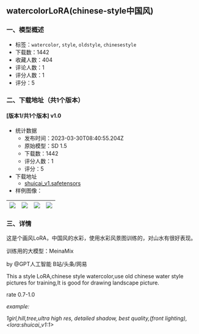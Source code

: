 ## watercolorLoRA(chinese-style中国风)
### 一、模型概述

- 标签：`watercolor`, `style`, `oldstyle`, `chinesestyle`
- 下载数：1442
- 收藏人数：404
- 评论人数：1
- 评分人数：1
- 评分：5

### 二、下载地址（共1个版本）

#### [版本1/共1个版本] v1.0

- 统计数据
  - 发布时间：2023-03-30T08:40:55.204Z
  - 原始模型：SD 1.5
  - 下载数：1442
  - 评分人数：1
  - 评分：5
- 下载地址
  - [shuicai_v1.safetensors](https://civitai.com/api/download/models/31777)
- 样例图像：

| <img src="https://image.civitai.com/xG1nkqKTMzGDvpLrqFT7WA/2736c46d-b8a9-4c36-9cf1-0a638071a100/width=450/361571.jpeg" /> | <img src="https://image.civitai.com/xG1nkqKTMzGDvpLrqFT7WA/0e8aaab6-9a66-4d9e-3dcd-7fdc2619d600/width=450/361576.jpeg" /> | <img src="https://image.civitai.com/xG1nkqKTMzGDvpLrqFT7WA/1c91e765-c0de-4ef1-d074-3248dbe7cb00/width=450/361577.jpeg" /> | <img src="https://image.civitai.com/xG1nkqKTMzGDvpLrqFT7WA/7f514d82-8df9-48b1-c9d6-2865d6ad9400/width=450/361580.jpeg" /> |
| ---- | ---- | ---- | ---- |


### 三、详情
<p>这是个画风LoRA，中国风的水彩，使用水彩风景图训练的，对山水有很好表现。</p><p>训练用的大模型：MeinaMix</p><p>by @GPT人工智能 B站/头条/网易</p><p>This a style LoRA,chinese style watercolor,use old chinese water style pictures for training,It is good for drawing landscape picture.</p><p>rate 0.7-1.0</p><p><em>example:</em></p><p><em>1girl,hill,tree,ultra high res, detailed shadow, best quality,(front lighting), &lt;lora:shuicai_v1:1&gt;</em></p><p></p>